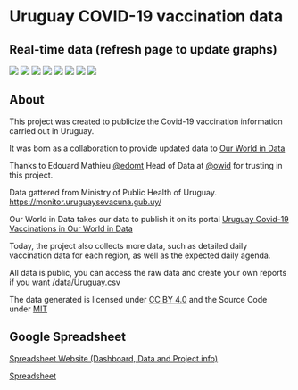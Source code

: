 # Uruguay COVID-19 vaccination data
## Real-time data (refresh page to update graphs)

<img src="https://docs.google.com/spreadsheets/d/e/2PACX-1vRSB3_JCKkvYQkgEwYW0PkzMJDovwvMwX28B5ainGuDirimi6n4n1nryc0Pbb0fHCfsZVYAnqobgP8D/pubchart?oid=1322547223&format=image">

<img src="https://docs.google.com/spreadsheets/d/e/2PACX-1vRSB3_JCKkvYQkgEwYW0PkzMJDovwvMwX28B5ainGuDirimi6n4n1nryc0Pbb0fHCfsZVYAnqobgP8D/pubchart?oid=842189614&format=image">

<img src="https://docs.google.com/spreadsheets/d/e/2PACX-1vRSB3_JCKkvYQkgEwYW0PkzMJDovwvMwX28B5ainGuDirimi6n4n1nryc0Pbb0fHCfsZVYAnqobgP8D/pubchart?oid=132326038&format=image">

<img src="https://docs.google.com/spreadsheets/d/e/2PACX-1vRSB3_JCKkvYQkgEwYW0PkzMJDovwvMwX28B5ainGuDirimi6n4n1nryc0Pbb0fHCfsZVYAnqobgP8D/pubchart?oid=122662822&format=image">

<img src="https://docs.google.com/spreadsheets/d/e/2PACX-1vRSB3_JCKkvYQkgEwYW0PkzMJDovwvMwX28B5ainGuDirimi6n4n1nryc0Pbb0fHCfsZVYAnqobgP8D/pubchart?oid=987529461&format=image">

<img src="https://docs.google.com/spreadsheets/d/e/2PACX-1vRSB3_JCKkvYQkgEwYW0PkzMJDovwvMwX28B5ainGuDirimi6n4n1nryc0Pbb0fHCfsZVYAnqobgP8D/pubchart?oid=454080210&format=image">

<img src="https://docs.google.com/spreadsheets/d/e/2PACX-1vRSB3_JCKkvYQkgEwYW0PkzMJDovwvMwX28B5ainGuDirimi6n4n1nryc0Pbb0fHCfsZVYAnqobgP8D/pubchart?oid=105471492&format=image">

<img src="https://docs.google.com/spreadsheets/d/e/2PACX-1vRSB3_JCKkvYQkgEwYW0PkzMJDovwvMwX28B5ainGuDirimi6n4n1nryc0Pbb0fHCfsZVYAnqobgP8D/pubchart?oid=2095693594&format=image">

## About

This project was created to publicize the Covid-19 vaccination information carried out in Uruguay.

It was born as a collaboration to provide updated data to [Our World in Data](https://ourworldindata.org/)

Thanks to Edouard Mathieu [@edomt](https://github.com/edomt) Head of Data at [@owid](https://github.com/owid) for trusting in this project.

Data gattered from Ministry of Public Health of Uruguay. https://monitor.uruguaysevacuna.gub.uy/

Our World in Data takes our data to publish it on its portal [Uruguay Covid-19 Vaccinations in Our World in Data](https://ourworldindata.org/covid-vaccinations?country=~URY)

Today, the project also collects more data, such as detailed daily vaccination data for each region, as well as the expected daily agenda.

All data is public, you can access the raw data and create your own reports if you want [/data/Uruguay.csv](https://github.com/3dgiordano/covid-19-uy-vacc-data/blob/main/data/Uruguay.csv)

The data generated is licensed under [CC BY 4.0](https://creativecommons.org/licenses/by/4.0/) and the Source Code under [MIT](https://github.com/3dgiordano/covid-19-uy-vacc-data/blob/main/LICENSE)

## Google Spreadsheet

[Spreadsheet Website (Dashboard, Data and Project info)](https://docs.google.com/spreadsheets/d/e/2PACX-1vRSB3_JCKkvYQkgEwYW0PkzMJDovwvMwX28B5ainGuDirimi6n4n1nryc0Pbb0fHCfsZVYAnqobgP8D/pubhtml?widget=true&headers=false&chrome=false)

[Spreadsheet](https://docs.google.com/spreadsheets/d/1ktfI1cEm-VyvRbiFkXvzTixrDrCG-85Et9Clz69QBp8/edit?usp=sharing)
